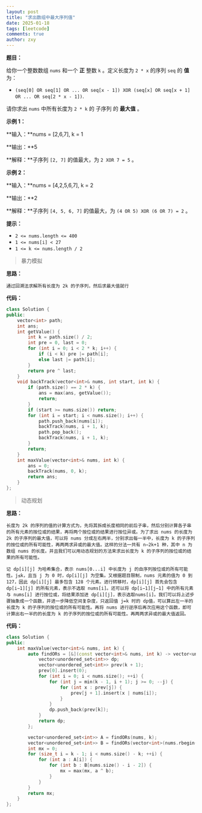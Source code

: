 ```yaml
---
layout: post
title: "求出数组中最大序列值"
date: 2025-01-18
tags: [leetcode]
comments: true
author: zxy
---
```


**题目：**

给你一个整数数组 `nums` 和一个 **正** 整数 `k` 。定义长度为 `2 * x` 的序列 `seq` 的 **值** 为：

- `(seq[0] OR seq[1] OR ... OR seq[x - 1]) XOR (seq[x] OR seq[x + 1] OR ... OR seq[2 * x - 1])`.

请你求出 `nums` 中所有长度为 `2 * k` 的 子序列 的 **最大值** 。

**示例 1：**

**输入：**nums = [2,6,7], k = 1

**输出：**5

**解释：**子序列 `[2, 7]` 的值最大，为 `2 XOR 7 = 5` 。

**示例 2：**

**输入：**nums = [4,2,5,6,7], k = 2

**输出：**2

**解释：**子序列 `[4, 5, 6, 7]` 的值最大，为 `(4 OR 5) XOR (6 OR 7) = 2` 。

**提示：**

- `2 <= nums.length <= 400`
- `1 <= nums[i] < 27`
- `1 <= k <= nums.length / 2`

> 暴力模拟

**思路：**

```
通过回溯法求解所有长度为 2k 的子序列，然后求最大值就行 
```

**代码：**

```cpp
class Solution {
public:
    vector<int> path;
    int ans;
    int getValue() {
        int k = path.size() / 2;
        int pre = 0, last = 0;
        for (int i = 0; i < 2 * k; i++) {
            if (i < k) pre |= path[i];
            else last |= path[i];
        }
        return pre ^ last;
    }
    void backTrack(vector<int>& nums, int start, int k) {
        if (path.size() == 2 * k) {
            ans = max(ans, getValue());
            return;
        }
        if (start >= nums.size()) return;
        for (int i = start; i < nums.size(); i++) {
            path.push_back(nums[i]);
            backTrack(nums, i + 1, k);
            path.pop_back();
            backTrack(nums, i + 1, k);
        }
        return;
    }
    int maxValue(vector<int>& nums, int k) {
        ans = 0;
        backTrack(nums, 0, k);
        return ans;
    }
};
```

> 动态规划

**思路：**

```
长度为 2k 的序列的值的计算方式为，先将其拆成长度相同的前后子串，然后分别计算各子串的所有元素的按位或的结果，再将两个按位或的结果进行按位异或。为了求出 nums 的长度为 2k 的子序列的最大值，可以将 nums 分成左右两半，分别求出每一半中，长度为 k 的子序列的按位或的所有可能性，再两两求异或的最大值。这样的分法一共有 n−2k+1 种，其中 n 为数组 nums 的长度。并且我们可以用动态规划的方法来求出长度为 k 的子序列的按位或的结果的所有可能性。

记 dp[i][j] 为哈希集合，表示 nums[0...i] 中长度为 j 的自序列按位或的所有可能性。j≤k，且当 j 为 0 时，dp[i][j] 为空集。又根据题目限制，nums 元素的值为 0 到 127，因此 dp[i][j] 最多包含 128 个元素。进行转移时，dp[i][j] 首先会包含 dp[i−1][j] 的所有元素，表示不选取 nums[i]。还可以将 dp[i−1][j−1] 中的所有元素与 nums[i] 进行按位或，将结果添加进 dp[i][j]，表示选取nums[i]。我们可以将上述步骤抽象成一个函数，并进一步降低空间复杂度，只返回值 j=k 时的 dp值，可以算出左一半的长度为 k 的子序列的按位或的所有可能性。再将 nums 进行逆序后再次应用这个函数，即可计算出右一半的的长度为 k 的子序列的按位或的所有可能性。再两两求异或的最大值返回。
```

**代码：**

```cpp
class Solution {
public:
    int maxValue(vector<int>& nums, int k) {
        auto findORs = [&](const vector<int>& nums, int k) -> vector<unordered_set<int>> {
            vector<unordered_set<int>> dp;
            vector<unordered_set<int>> prev(k + 1);
            prev[0].insert(0);
            for (int i = 0; i < nums.size(); ++i) {
                for (int j = min(k - 1, i + 1); j >= 0; --j) {
                    for (int x : prev[j]) {
                        prev[j + 1].insert(x | nums[i]);
                    }
                }
                dp.push_back(prev[k]);
            }
            return dp;
        };

        vector<unordered_set<int>> A = findORs(nums, k);
        vector<unordered_set<int>> B = findORs(vector<int>(nums.rbegin(), nums.rend()), k);
        int mx = 0;
        for (size_t i = k - 1; i < nums.size() - k; ++i) {
            for (int a : A[i]) {
                for (int b : B[nums.size() - i - 2]) {
                    mx = max(mx, a ^ b);
                }
            }
        }
        return mx;
    }
};
```

